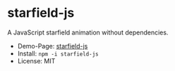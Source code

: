 # starfield-js

A JavaScript starfield animation without dependencies.

- Demo-Page: [starfield-js](https://shaack.com/projekte/starfield-js/)
- Install: `npm -i starfield-js` 
- License: MIT
